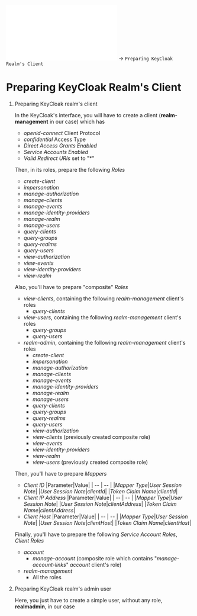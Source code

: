 ![Operating MIP Federation](OperatingMIPFederation.md) -> `Preparing KeyCloak Realm's Client`

# Preparing KeyCloak Realm's Client
1. Preparing KeyCloak realm's client

   In the KeyCloak's interface, you will have to create a client (**realm-management** in our case) which has
   * *openid-connect* Client Protocol
   * *confidential* Access Type
   * *Direct Access Grants Enabled*
   * *Service Accounts Enabled*
   * *Valid Redirect URIs* set to "*"

   Then, in its roles, prepare the following *Roles*
   * *create-client*
   * *impersonation*
   * *manage-authorization*
   * *manage-clients*
   * *manage-events*
   * *manage-identity-providers*
   * *manage-realm*
   * *manage-users*
   * *query-clients*
   * *query-groups*
   * *query-realms*
   * *query-users*
   * *view-authorization*
   * *view-events*
   * *view-identity-providers*
   * *view-realm*

   Also, you'll have to prepare "composite" *Roles*
   * *view-clients*, containing the following *realm-management* client's roles
     * *query-clients*
   * *view-users*, containing the following *realm-management* client's roles
     * *query-groups*
     * *query-users*
   * *realm-admin*, containing the following *realm-management* client's roles
     * *create-client*
     * *impersonation*
     * *manage-authorization*
     * *manage-clients*
     * *manage-events*
     * *manage-identity-providers*
     * *manage-realm*
     * *manage-users*
     * *query-clients*
     * *query-groups*
     * *query-realms*
     * *query-users*
     * *view-authorization*
     * *view-clients* (previously created composite role)
     * *view-events*
     * *view-identity-providers*
     * *view-realm*
     * *view-users* (previously created composite role)

   Then, you'll have to prepare *Mappers*
   * *Client ID*
     |Parameter|Value|
     | -- | -- |
     |*Mapper Type*|*User Session Note*|
     |*User Session Note*|*clientId*|
     |*Token Claim Name*|*clientId*|
   * *Client IP Address*
     |Parameter|Value|
     | -- | -- |
     |*Mapper Type*|*User Session Note*|
     |*User Session Note*|*clientAddress*|
     |*Token Claim Name*|*clientAddress*|
   * *Client Host*
     |Parameter|Value|
     | -- | -- |
     |*Mapper Type*|*User Session Note*|
     |*User Session Note*|*clientHost*|
     |*Token Claim Name*|*clientHost*|

   Finally, you'll have to prepare the following *Service Account Roles*, *Client Roles*
   * *account*
     * *manage-account* (composite role which contains "*manage-account-links*" *account* client's role)
   * *realm-management*
     * All the roles
1. Preparing KeyCloak realm's admin user

   Here, you just have to create a simple user, without any role, **realmadmin**, in our case
